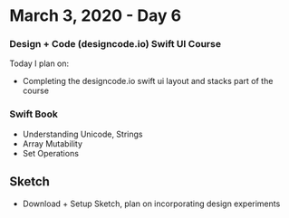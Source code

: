 # March 3, 2020 - Day 6

### Design + Code (designcode.io) Swift UI Course

Today I plan on:

* Completing the designcode.io swift ui layout and stacks part of the course

### Swift Book

* Understanding Unicode, Strings
* Array Mutability
* Set Operations

## Sketch

* Download + Setup Sketch, plan on incorporating design experiments
